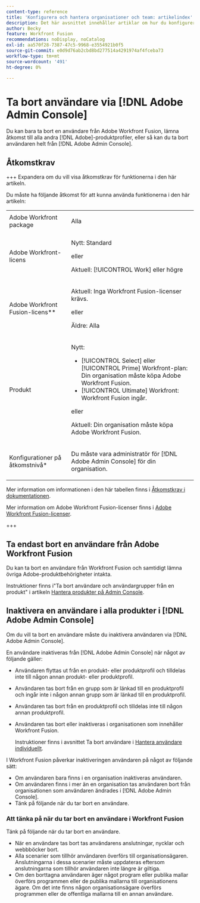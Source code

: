 ```yaml
---
content-type: reference
title: 'Konfigurera och hantera organisationer och team: artikelindex'
description: Det här avsnittet innehåller artiklar om hur du konfigurerar och hanterar organisationer och team i Adobe Workfront Fusion.
author: Becky
feature: Workfront Fusion
recommendations: noDisplay, noCatalog
exl-id: aa570f28-7387-47c5-9968-e3554921b0f5
source-git-commit: e0d9d76ab2cbd8bd277514a4291974af4fceba73
workflow-type: tm+mt
source-wordcount: '491'
ht-degree: 0%

---
```


# Ta bort användare via [!DNL Adobe Admin Console]

Du kan bara ta bort en användare från Adobe Workfront Fusion, lämna åtkomst till alla andra [!DNL Adobe]-produktprofiler, eller så kan du ta bort användaren helt från [!DNL Adobe Admin Console].

## Åtkomstkrav

+++ Expandera om du vill visa åtkomstkrav för funktionerna i den här artikeln.

Du måste ha följande åtkomst för att kunna använda funktionerna i den här artikeln:

<table style="table-layout:auto">
 <col> 
 <col> 
 <tbody> 
  <tr> 
   <td role="rowheader">Adobe Workfront package</td> 
   <td> <p>Alla</p> </td> 
  </tr> 
  <tr data-mc-conditions=""> 
   <td role="rowheader">Adobe Workfront-licens</td> 
   <td> <p>Nytt: Standard</p><p>eller</p><p>Aktuell: [!UICONTROL Work] eller högre</p> </td> 
  </tr> 
  <tr> 
   <td role="rowheader">Adobe Workfront Fusion-licens**</td> 
   <td>
   <p>Aktuell: Inga Workfront Fusion-licenser krävs.</p>
   <p>eller</p>
   <p>Äldre: Alla </p>
   </td> 
  </tr> 
  <tr> 
   <td role="rowheader">Produkt</td> 
   <td>
   <p>Nytt:</p> <ul><li>[!UICONTROL Select] eller [!UICONTROL Prime] Workfront-plan: Din organisation måste köpa Adobe Workfront Fusion.</li><li>[!UICONTROL Ultimate] Workfront: Workfront Fusion ingår.</li></ul>
   <p>eller</p>
   <p>Aktuell: Din organisation måste köpa Adobe Workfront Fusion.</p>
   </td> 
  </tr>
  <tr data-mc-conditions=""> 
   <td role="rowheader">Konfigurationer på åtkomstnivå*</td> 
   <td> 
     <p>Du måste vara administratör för [!DNL Adobe Admin Console] för din organisation.</p>
   </td> 
  </tr> 
 </tbody> 
</table>

Mer information om informationen i den här tabellen finns i [Åtkomstkrav i dokumentationen](/help/workfront-fusion/references/licenses-and-roles/access-level-requirements-in-documentation.md).

Mer information om Adobe Workfront Fusion-licenser finns i [Adobe Workfront Fusion-licenser](/help/workfront-fusion/set-up-and-manage-workfront-fusion/licensing-operations-overview/license-automation-vs-integration.md).

+++

## Ta endast bort en användare från Adobe Workfront Fusion

Du kan ta bort en användare från Workfront Fusion och samtidigt lämna övriga Adobe-produktbehörigheter intakta.

Instruktioner finns i&quot;Ta bort användare och användargrupper från en produkt&quot; i artikeln [Hantera produkter på Admin Console](https://helpx.adobe.com/se/enterprise/using/manage-products.html).

## Inaktivera en användare i alla produkter i [!DNL Adobe Admin Console]

Om du vill ta bort en användare måste du inaktivera användaren via [!DNL Adobe Admin Console].

En användare inaktiveras från [!DNL Adobe Admin Console] när något av följande gäller:

* Användaren flyttas ut från en produkt- eller produktprofil och tilldelas inte till någon annan produkt- eller produktprofil.
* Användaren tas bort från en grupp som är länkad till en produktprofil och ingår inte i någon annan grupp som är länkad till en produktprofil.
* Användaren tas bort från en produktprofil och tilldelas inte till någon annan produktprofil.
* Användaren tas bort eller inaktiveras i organisationen som innehåller Workfront Fusion.

  Instruktioner finns i avsnittet Ta bort användare i [Hantera användare individuellt](https://helpx.adobe.com/se/enterprise/using/manage-users-individually.html).

I Workfront Fusion påverkar inaktiveringen användaren på något av följande sätt:

* Om användaren bara finns i en organisation inaktiveras användaren.
* Om användaren finns i mer än en organisation tas användaren bort från organisationen som användaren ändrades i [!DNL Adobe Admin Console].
* Tänk på följande när du tar bort en användare.

### Att tänka på när du tar bort en användare i Workfront Fusion

Tänk på följande när du tar bort en användare.

* När en användare tas bort tas användarens anslutningar, nycklar och webbböcker bort.
* Alla scenarier som tillhör användaren överförs till organisationsägaren. Anslutningarna i dessa scenarier måste uppdateras eftersom anslutningarna som tillhör användaren inte längre är giltiga.
* Om den borttagna användaren äger något program eller publika mallar överförs programmen eller de publika mallarna till organisationens ägare. Om det inte finns någon organisationsägare överförs programmen eller de offentliga mallarna till en annan användare.
